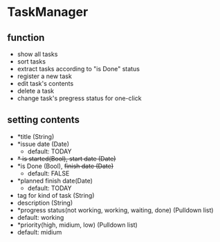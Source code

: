 # TaskManager

## function
- show all tasks
- sort tasks
- extract tasks according to "is Done" status
- register a new task
- edit task's contents
- delete a task
- change task's pregress status for one-click

## setting contents
- *title (String)
- *issue date (Date)
  - default: TODAY
- ~~* is started(Bool), start date (Date)~~
- *is Done (Bool), ~~finish date (Date)~~
  - default: FALSE 
- *planned finish date(Date)
  -  default: TODAY
- tag for kind of task (String)
- description (String)
- *progress status(not working, working, waiting, done) (Pulldown list)
-   default: working
- *priority(high, midium, low) (Pulldown list)
-   default: midium
